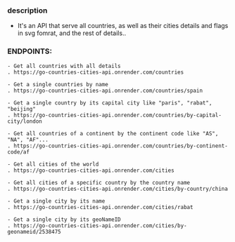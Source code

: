 ### description

- It's an API that serve all countries, as well as their cities details and flags in svg fomrat, and the rest of details..

### ENDPOINTS:

    - Get all countries with all details
    . https://go-countries-cities-api.onrender.com/countries

    - Get a single countries by name
    . https://go-countries-cities-api.onrender.com/countries/spain

    - Get a single country by its capital city like "paris", "rabat", "beijing"
    . https://go-countries-cities-api.onrender.com/countries/by-capital-city/london

    - Get all countries of a continent by the continent code like "AS", "NA", "AF"...
    . https://go-countries-cities-api.onrender.com/countries/by-continent-code/af

    - Get all cities of the world
    . https://go-countries-cities-api.onrender.com/cities

    - Get all cities of a specific country by the country name
    . https://go-countries-cities-api.onrender.com/cities/by-country/china

    - Get a single city by its name
    . https://go-countries-cities-api.onrender.com/cities/rabat

    - Get a single city by its geoNameID
    . https://go-countries-cities-api.onrender.com/cities/by-geonameid/2538475
